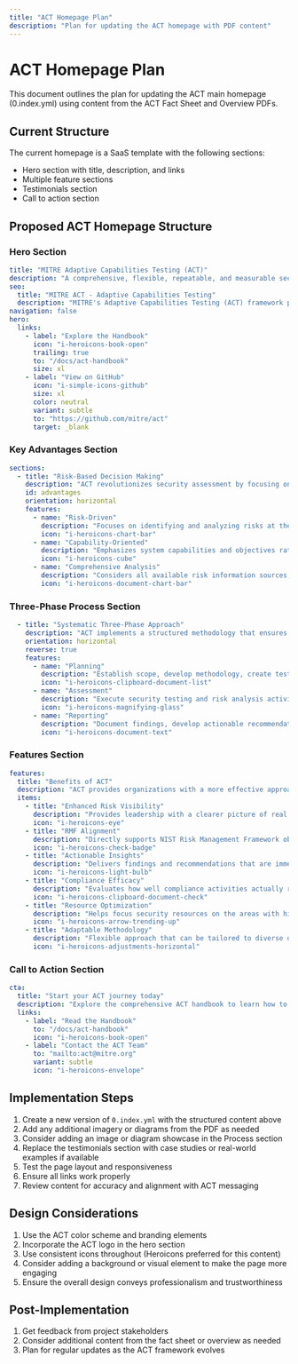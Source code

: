 ```yaml
---
title: "ACT Homepage Plan"
description: "Plan for updating the ACT homepage with PDF content"
---
```


# ACT Homepage Plan

This document outlines the plan for updating the ACT main homepage (0.index.yml) using content from the ACT Fact Sheet and Overview PDFs.

## Current Structure

The current homepage is a SaaS template with the following sections:
- Hero section with title, description, and links
- Multiple feature sections
- Testimonials section
- Call to action section

## Proposed ACT Homepage Structure

### Hero Section

```yaml
title: "MITRE Adaptive Capabilities Testing (ACT)"
description: "A comprehensive, flexible, repeatable, and measurable security and risk assessment framework that enables risk-based decision-making."
seo:
  title: "MITRE ACT - Adaptive Capabilities Testing"
  description: "MITRE's Adaptive Capabilities Testing (ACT) framework provides a risk-driven approach to security assessment and authorization."
navigation: false
hero:
  links:
    - label: "Explore the Handbook"
      icon: "i-heroicons-book-open"
      trailing: true
      to: "/docs/act-handbook"
      size: xl
    - label: "View on GitHub"
      icon: "i-simple-icons-github"
      size: xl
      color: neutral
      variant: subtle
      to: "https://github.com/mitre/act"
      target: _blank
```

### Key Advantages Section

```yaml
sections:
  - title: "Risk-Based Decision Making"
    description: "ACT revolutionizes security assessment by focusing on risk at the capability level rather than compliance with technical requirements."
    id: advantages
    orientation: horizontal
    features:
      - name: "Risk-Driven"
        description: "Focuses on identifying and analyzing risks at the capability level rather than technical compliance."
        icon: "i-heroicons-chart-bar"
      - name: "Capability-Oriented"
        description: "Emphasizes system capabilities and objectives rather than specific implementation requirements."
        icon: "i-heroicons-cube"
      - name: "Comprehensive Analysis"
        description: "Considers all available risk information sources, not just control compliance status."
        icon: "i-heroicons-document-chart-bar"
```

### Three-Phase Process Section

```yaml
  - title: "Systematic Three-Phase Approach"
    description: "ACT implements a structured methodology that ensures comprehensive security assessment and meaningful results."
    orientation: horizontal
    reverse: true
    features:
      - name: "Planning"
        description: "Establish scope, develop methodology, create test plan, and prepare the assessment team."
        icon: "i-heroicons-clipboard-document-list"
      - name: "Assessment"
        description: "Execute security testing and risk analysis activities according to the assessment plan."
        icon: "i-heroicons-magnifying-glass"
      - name: "Reporting"
        description: "Document findings, develop actionable recommendations, and present results."
        icon: "i-heroicons-document-text"
```

### Features Section

```yaml
features:
  title: "Benefits of ACT"
  description: "ACT provides organizations with a more effective approach to security assessment that drives better decision-making and resource allocation."
  items:
    - title: "Enhanced Risk Visibility"
      description: "Provides leadership with a clearer picture of real security risks to mission and business."
      icon: "i-heroicons-eye"
    - title: "RMF Alignment"
      description: "Directly supports NIST Risk Management Framework objectives while reducing documentation burden."
      icon: "i-heroicons-check-badge"
    - title: "Actionable Insights"
      description: "Delivers findings and recommendations that are immediately useful for decision makers."
      icon: "i-heroicons-light-bulb"
    - title: "Compliance Efficacy"
      description: "Evaluates how well compliance activities actually reduce risk rather than just checking boxes."
      icon: "i-heroicons-clipboard-document-check"
    - title: "Resource Optimization"
      description: "Helps focus security resources on the areas with highest risk reduction potential."
      icon: "i-heroicons-arrow-trending-up"
    - title: "Adaptable Methodology"
      description: "Flexible approach that can be tailored to diverse organizational contexts and objectives."
      icon: "i-heroicons-adjustments-horizontal"
```

### Call to Action Section

```yaml
cta:
  title: "Start your ACT journey today"
  description: "Explore the comprehensive ACT handbook to learn how to implement risk-driven security assessment in your organization."
  links:
    - label: "Read the Handbook"
      to: "/docs/act-handbook"
      icon: "i-heroicons-book-open"
    - label: "Contact the ACT Team"
      to: "mailto:act@mitre.org"
      variant: subtle
      icon: "i-heroicons-envelope"
```

## Implementation Steps

1. Create a new version of `0.index.yml` with the structured content above
2. Add any additional imagery or diagrams from the PDF as needed
3. Consider adding an image or diagram showcase in the Process section
4. Replace the testimonials section with case studies or real-world examples if available
5. Test the page layout and responsiveness
6. Ensure all links work properly
7. Review content for accuracy and alignment with ACT messaging

## Design Considerations

1. Use the ACT color scheme and branding elements
2. Incorporate the ACT logo in the hero section
3. Use consistent icons throughout (Heroicons preferred for this content)
4. Consider adding a background or visual element to make the page more engaging
5. Ensure the overall design conveys professionalism and trustworthiness

## Post-Implementation

1. Get feedback from project stakeholders
2. Consider additional content from the fact sheet or overview as needed
3. Plan for regular updates as the ACT framework evolves